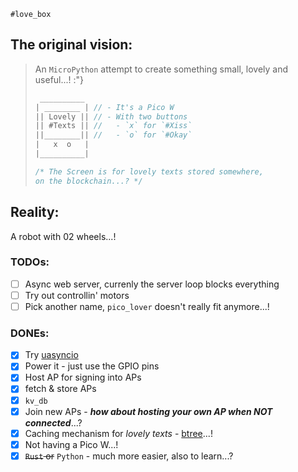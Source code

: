 `#love_box`

## The original vision:  

> An `MicroPython` attempt to create something small, lovely and useful...! :"}  
> ```js
>  __________
> | ________ | // - It's a Pico W
> || Lovely || // - With two buttons
> || #Texts || //   - `x` for `#Xiss`
> ||________|| //   - `o` for `#Okay`
> |   x  o   |
> |__________|
> 
> /* The Screen is for lovely texts stored somewhere,  
> on the blockchain...? */
> ```

## Reality:

A robot with 02 wheels...!

### TODOs:
- [ ] Async web server, currenly the server loop blocks everything
- [ ] Try out controllin' motors
- [ ] Pick another name, `pico_lover` doesn't really fit anymore...!

### DONEs:
- [x] Try [uasyncio](https://docs.micropython.org/en/v1.19.1/library/uasyncio.html?highlight=uasyncio)
- [x] Power it - just use the GPIO pins
- [x] Host AP for signing into APs
- [x] fetch & store APs
- [x] `kv_db`
- [x] Join new APs - ___how about hosting your own AP when NOT connected___...?
- [x] Caching mechanism for *lovely texts* - [btree](https://docs.micropython.org/en/latest/library/btree.html)...!
- [x] Not having a Pico W...!
- [x] ~~`Rust` or~~ `Python` - much more easier, also to learn...?
